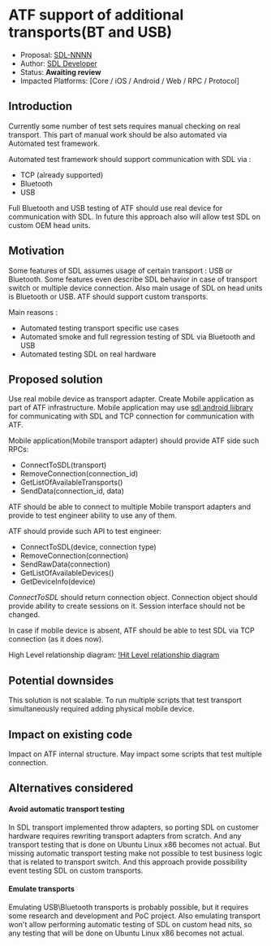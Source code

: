 # ATF support of additional transports(BT and USB)

* Proposal: [SDL-NNNN](NNNN-atf-additional-transports.md)
* Author: [SDL Developer](https://github.com/smartdevicelink)
* Status: **Awaiting review**
* Impacted Platforms: [Core / iOS / Android / Web / RPC / Protocol]

## Introduction

Currently some number of test sets requires manual checking on real transport. 
This part of manual work should be also automated via Automated test framework.

Automated test framework should support communication with SDL via :
 - TCP (already supported)
 - Bluetooth
 - USB
 
Full Bluetooth and USB testing of ATF should use real device for communication with SDL.
In future this approach also will allow test SDL on custom OEM head units.

## Motivation

Some features of SDL assumes usage of certain transport : USB or Bluetooth.
Some features even describe SDL behavior in case of transport switch or multiple device connection.
Also main usage of SDL on head units is Bluetooth or USB. 
ATF should support custom transports. 

Main reasons :
 - Automated testing transport specific use cases
 - Automated smoke and full regression testing of SDL via Bluetooth and USB
 - Automated testing SDL on real hardware
 
## Proposed solution

Use real mobile device as transport adapter.
Create Mobile application as part of ATF infrastructure. 
Mobile application may use [sdl android liibrary](https://github.com/smartdevicelink/sdl_android)
for communicating with SDL and TCP connection for communication with ATF.

Mobile application(Mobile transport adapter) should provide ATF side such RPCs:
 - ConnectToSDL(transport)
 - RemoveConnection(connection_id)
 - GetListOfAvailableTransports()
 - SendData(connection_id, data)
 
ATF should be able to connect to multiple Mobile transport adapters and provide to test engineer ability to use any of them. 

ATF should provide such API to test engineer: 
 - ConnectToSDL(device, connection type)
 - RemoveConnection(connection)
 - SendRawData(connection)
 - GetListOfAvailableDevices()
 - GetDeviceInfo(device)
 
_СonnectToSDL_ should return connection object.
Connection object should provide ability to create sessions on it. Session interface should not be changed.  

In case if mobile device is absent, ATF should be able to test SDL via TCP connection (as it does now).

High Level relationship diagram: 
[!Hit Level relationship diagram](/assets/proposals/nnnn-ATF-Additional-Transports/atf_transport_adapter.png)

## Potential downsides

This solution is not scalable. 
To run multiple scripts that test transport simultaneously required adding physical  mobile device. 

## Impact on existing code

Impact on ATF internal structure.
May impact some scripts that test multiple connection.  

## Alternatives considered

#### Avoid automatic transport testing

 In SDL transport implemented throw adapters,
 so porting SDL on customer hardware requires rewriting transport adapters from scratch.
 And any transport testing that is done on Ubuntu Linux x86 becomes not actual.
 But missing automatic transport testing make not possible to test business logic that is related to transport switch. 
 And this approach provide possibility event testing SDL on custom transports.
 
 #### Emulate transports
 
 Emulating USB\Bluetooth transports is probably possible, but it requires some research and development and PoC project. 
 Also emulating transport won't allow performing automatic testing of SDL on custom head nits,
 so any testing that will be done on Ubuntu Linux x86 becomes not actual. 
 
 
